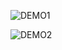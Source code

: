 ![DEMO1](https://github.com/user-attachments/assets/2c56f1c8-c397-4005-ae41-5150780b9583)

![DEMO2](https://github.com/user-attachments/assets/1b1bd92c-c34b-45c2-8f1e-ff326ce57a60)

